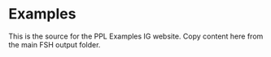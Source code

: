 # Examples

This is the source for the PPL Examples IG website.  Copy content here from the main FSH output folder.